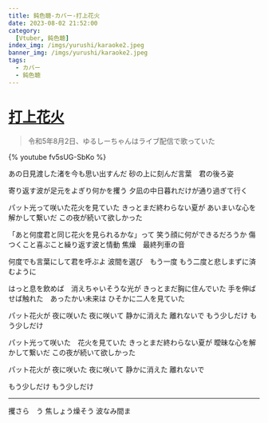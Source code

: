 ```yaml
---
title: 鈍色聴-カバー-打上花火
date: 2023-08-02 21:52:00
category:
  [Vtuber, 鈍色聴]
index_img: /imgs/yurushi/karaoke2.jpeg
banner_img: /imgs/yurushi/karaoke2.jpeg
tags:
  - カバー
  - 鈍色聴
---
```


<script src='/js/diy/resize-ifram.js'></script>

# [打上花火](https://www.youtube.com/watch?v=7NT4CKinlkc)

> 令和5年8月2日、ゆるしーちゃんはライブ配信で歌っていた

{% youtube fv5sUG-SbKo %}

あの日見渡した渚を今も思い出すんだ
砂の上に刻んだ言葉　君の後ろ姿

寄り返す波が足元をよぎり何かを攫う
夕凪の中日暮れだけが通り過ぎて行く

パット光って咲いた花火を見ていた
きっとまだ終わらない夏が
あいまいな心を解かして繋いだ
この夜が続いて欲しかった

「あと何度君と同じ花火を見られるかな」って
笑う顔に何ができるだろうか
傷つくこと喜ぶこと繰り返す波と情動
焦燥　最終列車の音

何度でも言葉にして君を呼ぶよ
波間を選び　もう一度
もう二度と悲しまずに済むように

はっと息を飲めば　消えちゃいそうな光が
きっとまだ胸に住んでいた
手を伸ばせば触れた　あったかい未来は
ひそかに二人を見ていた

パット花火が
夜に咲いた
夜に咲いて
静かに消えた
離れないで
もう少しだけ
もう少しだけ

パット光って咲いた　花火を見ていた
きっとまだ終わらない夏が
曖昧な心を解かして繋いだ
この夜が続いて欲しかった

パット花火が
夜に咲いた
夜に咲いて
静かに消えた
離れないで

もう少しだけ
もう少しだけ

- - -

攫さら　う
焦しょう燥そう
波なみ間ま
